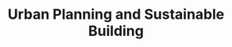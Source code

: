 ---
title: "Urban Planning and Sustainable Building"
expertise: 
    enable : true
    main_title: "Urban Planning and "
    color_title: "Sustainable Building Design"
    case_studies1: Case
    case_studies2: Studies
    main_bg_image_webp: images/expertise/planning-building/Planificacion-urbana-banner.jpg
    main_bg_image: images/expertise/planning-building/Planificacion-urbana-banner.jpg
    image_webp: images/expertise/planning-building/Planificacion-urbana-icono-1.png
    image: images/expertise/planning-building/Planificacion-urbana-icono-1.png
    extra_title : We help design and manage sustainable cities 
    extra_content : that promote social justice, economic development, energy efficiency and good environmental performance. 
    bg_image : "images/backgrounds/Background-blanco-2.jpg"
    bg_image_webp : "images/backgrounds/Background-blanco-2.jpg"
    description : "This is meta description"
    subtitle: "An alternative for cities and buildings"
    text: "We develop solutions for cities and buildings which reduce investment and maintenance costs, improve its inhabitants quality of life and have better environmental and energy performance."
    icon: ""
    casestudy_item:
      # casestudy item loop
      - name: "Urban Growth Scenarios to evaluate the benefits of urban densification strategies."
        case_locations: León, Guanajuato, México
        case_years: 2019 - 2020
        case_clients: German Agency for International Cooperation (GIZ) and City Government of León, Guanajuato, Mexico
        case_id: ph1
        case_content: "The project consists of the development of urban growth scenarios to analyze the benefits of urban densification in previously identified vacant lots within the city of León, Guanajuato. The project is a collaboration with the German Agency for International Cooperation (GIZ) to support the urban planning process in the city of León, Guanajuato."
        tab_image: images/expertise/planning-building/Ilustra-1.png
        tab_image_webp: images/expertise/planning-building/Ilustra-1.png
        case_image: images/expertise/planning-building/Ilustra-1.png
        case_image_webp: images/expertise/planning-building/Ilustra-1.png
      # casestudy item loop
      - name: "Urban Growth Scenarios for the Hashemite Kingdom of Jordan"
        case_locations: Amman, Irbid, Zarqa, Russiefa and Mafraq, Jordan
        case_years: 2017-2018
        case_clients: World Bank Group and Korean Green Growth Trust Fund
        case_id: ph2
        case_content: "Through modeling urban scenarios, the Jordanian national government and local authorities in Amman, Irbid, Russeifa, Zarqa and Mafraq evaluated strategies and investments to drive long-term sustainable urban development in the country. The study compares different urban growth alternatives for the five cities. Through the study, the impact of different public policies on the environmental, social and economic aspects was quantitatively compared, informing decision makers and generating consensus on the policies that provide greater benefits. The project was developed with funds from the Korean Green Growth Trust Fund through the World Bank Group."
        tab_image: images/expertise/planning-building/Ilustra-2.png
        tab_image_webp: images/expertise/planning-building/Ilustra-2.png
        case_image: images/expertise/planning-building/Ilustra-2.png
        case_image_webp: images/expertise/planning-building/Ilustra-2.png
      # casestudy item loop
      - name: "Urban Growth Scenarios for Indonesia"
        case_locations: Denpasar, Semarang and Palu, Indonesia
        case_years: 2017-2018
        case_clients: World Bank Group, Korean Green Growth Trust Fund and National Government of Indonesia
        case_id: ph3
        case_content: "The Urban Growth Scenarios for Indonesia was funded by the Korean Green Growth Trust Fund through the World Bank Group to assess development paths for two Indonesian cities –Semarang and Denpasar. Urban growth scenarios were developed adapting two tools: Suitability and Urban Performance. The tools were used to visualize impacts of different public policies on the environmental, social and economic dimensions. The scenarios included different urban public policies in terms of housing availability, water efficiency, energy consumption, costs-revenues balance and greenhouse gases emissions, thus estimating environmental, social, and economic indicators for each urban growth path option. Additionally, the benefits and drawbacks of different combinations of public policies, projects and conditions were assessed to reach consensus about the best development path. Stakeholders participated in a series of capacity building and technology transfer workshops. Finally, as an extension for the project, we proposed new land regulations for Palu, after the 2018 earthquake and tsunami."
        tab_image: images/expertise/planning-building/Ilustra-3.png
        tab_image_webp: images/expertise/planning-building/Ilustra-3.png
        case_image: images/expertise/planning-building/Ilustra-3.png
        case_image_webp: images/expertise/planning-building/Ilustra-3.png
---